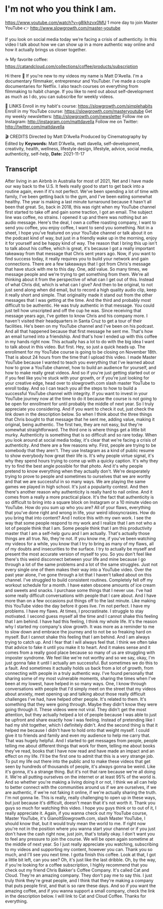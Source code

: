 # I'm not who you think I am.
https://www.youtube.com/watch?v=g8Ikhzvx0MU
1 more day to join Master YouTube 👉 http://www.slowgrowth.com/master-youtube


If you look on social media today we’re facing a crisis of authenticity. In this video I talk about how we can show up in a more authentic way online and how it actually brings us closer together.

☕️ My favorite coffee:  https://catandcloud.com/collections/coffee/products/subscription

Hi there 👋 If you're new to my videos my name is Matt D'Avella. I'm a documentary filmmaker, entrepreneur and YouTuber. I've made a couple documentaries for Netflix. I also teach courses on everything from filmmaking to habit change. If you like to nerd out about self-development as much as I do, you can subscribe for weekly videos.

🔗 LINKS
Enroll in my habit's course:  https://slowgrowth.com/simplehabits
Enroll in my YouTube course:  https://slowgrowth.com/masteryoutube
Get my weekly newsletters:  http://slowgrowth.com/newsletter
Follow me on Instagram:  http://instagram.com/mattdavella
Follow me on Twitter:  http://twitter.com/mattdavella

🎬 CREDITS
Directed by Matt D'Avella
Produced by 
Cinematography by 
Edited by
**Keywords:** Matt D'Avella, matt davella, self-development, creativity, health, wellness, lifestyle design, lifestyle, advice, social media, authenticity, self-help, 
**Date:** 2021-11-17

## Transcript
 After living in an Airbnb in Australia for most of 2021, Net and I have made our way back to the U.S. It feels really good to start to get back into a routine again, even if it's not perfect. We've been spending a lot of time with family, I've been getting back to the gym, and I've been eating somewhat healthy. The year is making a last minute turnaround because it hasn't all been that great. So, back in 2018, this was right when my YouTube channel first started to take off and gain some traction, I got an email. The subject line was coffee, no strains. I opened it up and there was nothing but an audio message. Here's the deal, I own a coffee roasting company, I want to send you coffee, you enjoy coffee, I want to send you something. Not in a sheet, I hope you've featured on your YouTube channel or talk about it on the podcast kind of way, but just in a friendly wake up in the morning, enjoy it for yourself and be happy kind of way. The reason that I bring this up isn't to talk about his coffee, which is great, it's because I got a really important takeaway from that message that Chris sent years ago. Now, if you want to find success today, it really requires you to build your network and gain connections. There are a few takeaways that I got from Chris's message that have stuck with me to this day. One, add value. So many times, we message people and we're trying to get something from them. We're all thinking about it from the perspective of what can I get out of this. Instead of what Chris did, which is what can I give? And then to be original, to not just send along when did email, but to record a high quality audio clip, keep it really short and simple. That originality made it stand out from the other messages that I was getting at the time. And the third and probably most difficult to be authentic. He was truly authentic in that message. You could just tell how unscripted and off the cup he was. Since receiving that message years ago, I've gotten to know Chris and his company more. I haven't visited their headquarters in Santa Cruz to get a tour of their facilities. He's been on my YouTube channel and I've been on his podcast. And all that happened because that first message he sent me. That's how an email turned into a friendship. And that's how I ended up with this coffee in my hands right now. This actually has a lot to do with the big idea I want to talk about in this video. But first. Hey, so just a quick heads up. The enrollment for my YouTube course is going to be closing on November 18th. That is about 24 hours from the time that I upload this video. I made Master YouTube because I wanted to teach you everything that I've learned about how to grow a YouTube channel, how to build an audience for yourself, and how to make really great videos. And so if you're just getting started out or if you feel like you're stuck with your growth, or if you're just looking for your creative edge, head over to slowgrowth.com slash master YouTube to enroll today. And so I can teach you all the steps to how to build a successful YouTube channel with integrity. If you want to invest in your YouTube journey now at the time to do it because the course is not going to be open for enrollment for until probably the middle of next year. So I truly appreciate you considering. And if you want to check it out, just check the link down in the description below. So when I think about the three things that Chris bought to that message that he sent me, adding value, making it original, being authentic. The first two, they are not easy, but they're somewhat straightforward. The third one is where things get a little bit murky. Authenticity is something that is so difficult and so rare today. When you look around at social media today, it's clear that we're facing a crisis of authenticity. And there are a few reasons why. First, people are trying to be somebody that they aren't. They use Instagram as a kind of public resume to show everybody how great their life is. It's why people virtue signal, it's why they spend hours trying to come up with a quicky caption. It's why they try to find the best angle possible for that photo. And it's why people pretend to know everything when they actually don't. We're desperately trying to prove to people and sometimes to ourselves that we are worthy and that we are successful in so many ways. We are playing the same games we played in high school. It's just a popularity contest. And then there's another reason why authenticity is really hard to nail online. And it comes from a really a more practical place. It's the fact that authenticity is so difficult to bring into a square block on Instagram or a 10 minute video on YouTube. How do you sum up who you are? All of your flaws, everything that you've done right and wrong in life, your weird idiosyncrasies. How do you bring that into content? And I notice this with my own work. I see the way that some people respond to my work and I realize that I am not who a lot of people think that I am. Some people think that I am this productivity master that I am a self-help guru and I am actually. That's actually those things are all true. No, they're not. If you know me, if you've been watching my videos for a while, you know that I try to bring as many of my flaws, all of my doubts and insecurities to the surface. I try to actually be myself and present the most accurate version of myself to you. So you don't feel like there's this weird disconnect between your life and mine because I go through a lot of the same problems and a lot of the same struggles. Just not every single one of them makes their way into a YouTube video. Over the past year alone, I've gone through a lot that I haven't talked about on this channel. I've struggled to build consistent routines. Completely fell off my workout schedule for a month. I have eaten obscene amounts of ice cream and sweets and snacks. I purchase some things that I never use. I've had some really difficult conversations with people that I care about. And I have more than on a few occasions put things off to the last minute. Like making this YouTube video the day before it goes live. I'm not perfect. I have my problems. I have my flaws. At times, I procrastinate. I struggle to stay motivated. I second guess myself all the time and I cannot shake this feeling that I am behind. I have had this feeling, I think my whole life. It's the reason why I started my company's slow growth. It was more as a reminder to me to slow down and embrace the journey and to not be so freaking hard on myself. But I cannot shake this feeling that I am behind. And I am always trying to catch up. And I fear that I will always feel that. I think we often take that advice to fake it until you make it to heart. And it makes sense and it comes from a really good place because so many of us are struggling with imposter syndrome. We feel like we're not worthy and so we say, okay, I'm just gonna fake it until I actually am successful. But sometimes we do this to a fault. And sometimes it actually holds us back from a lot of growth, from connecting with people in a truly authentic way. I've found personally that sharing some of my most vulnerable moments, sharing the times when I've been at my lowest, have helped in so many ways. One, I know through conversations with people that I'd simply meet on the street that my videos about anxiety, meet opening up and talking about those really difficult challenges I've had, have helped other people. It's related to them. It's something that they were going through. Maybe they didn't know they were going through it. These videos were not viral. They didn't get the most attention, but they actually helped a lot of people because I was able to just be upfront and share exactly how I was feeling. Instead of pretending like I had my shit together, which I definitely didn't. And the second thing is that it helped me because I didn't have to hold onto that weight myself. I could give it to friends and family and even my audience to help me carry that. That was hugely helpful. And I started to get messages from people, people telling me about different things that work for them, telling me about books they've read, books that I have now read and have made an impact and an effect on my life. I'll be the first one to admit that this is a very strange job. To put my life out there into the public and to make these videos that get seen by hundreds of thousands of people, it's always gonna be weird. Like it's gonna, it's a strange thing. But it's not that rare because we're all doing it. We're all putting ourselves on the internet or at least 95% of the world is. And so whether you're making a living doing it or not, I think we all can help to better connect with the communities around us if we are ourselves, if we are authentic, if we're not faking it online, if we're actually sharing the truth. I'm not gonna lie. This is really, really challenging to open up in these ways, but just because it's difficult, doesn't mean that it's not worth it. Thank you guys so much for watching this video. I hope you guys think or to out of it, I really appreciate it. Again, if you wanna check out my YouTube course, Master YouTube, it's GianoItSlowgrowth.com, slash Master YouTube, I should know that, but it would truly mean the world to me. If right now you're not in the position where you wanna start your channel or if you just don't have the cash right now, just join, that's totally okay. I don't want you to feel any pressure to join the course. We will be open again sometime at the middle of next year. So I just really appreciate you watching, subscribing to my videos and supporting my content, however you can. Thank you so much, and I'll see you next time. I gotta finish this coffee. Look at that, I got a little bit left, can you see? Oh, it's just like the last dribble. Oh, by the way, if you're looking for a coffee subscription, I highly recommend that you check out my friend Chris Bakker's Coffee Company. It's called Cat and Cloud. They're an amazing company. They don't pay me to say this. I just truly think they're great people, and I think that they're making a company that puts people first, and that is so rare these days. And so if you want the amazing coffee, and if you wanna support a small company, check the link in the description below. I will link to Cat and Cloud Coffee. Thanks for everything.
